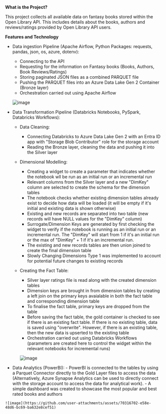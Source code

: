 **What is the Project?**

This project collects all available data on fantasy books stored within the Open Library API. This includes details about the books, authors and reviews/ratings provided by Open Library API users.

**Features and Technology**

  - Data ingestion Pipeline (Apache Airflow, Python Packages: requests, pandas, json, os, azure, dotenv):
    - Connecting to the API
    - Requesting for the information on Fantasy books (Books, Authors, Book Reviews/Ratings)
    - Storing paginated JSON files as a combined PARQUET file
    - Pushing the PARQUET files into an Azure Data Lake Gen 2 Container (Bronze layer)
    - Orchestration carried out using Apache Airflow
   
    ![image](https://github.com/user-attachments/assets/e74e6a4e-3d5c-4624-b9b3-702a5188ae41)
  
  - Data Transformation Pipeline (Databricks Notebooks, PySpark, Databricks Workflows):
    - Data Cleaning:
      - Connecting Databricks to Azure Data Lake Gen 2 with an Entra ID app with "Storage Blob Contributor" role for the storage account
      - Reading the Bronze layer, cleaning the data and pushing it into the Silver layer
   
    - Dimensional Modelling:
      - Creating a widget to create a parameter that indicates whether the notebook wll be run as an initial run or an incremental run
      - Relevant columns from the Silver layer and a new "DimKey" column are selected to create the schema for the dimension tables
      - The notebook checks whether existing dimension tables already exist to decide how data will be loaded (it will be empty if it's initial and existing data is shown              otherwise)
      - Existing and new records are separated into two table (new records will have NULL values for the "DimKey" column)
      - Surrogate/Dimension Keys are generated by first checking the widget to verify if the notebook is running as an initial run or an incremental run. The "DimKey" will             start from 1 if it's an initial run or the max of "DimKey" + 1 if it's an incremental run.
      - The existing and new records tables are then union joined to create the final dimension table
      - Slowly Changing Dimensions Type 1 was implemented to account for potential future changes to existing records
  
    - Creating the Fact Table:
      -  Silver layer ratings file is read along with the created dimension tables
      -  Dimension keys are brought in from dimension tables by creating a left join on the primary keys avaialable in both the fact table and corresponding dimension table
      -  To finalise the fact table, primary keys are dropped from the table
      -  Before saving the fact table, the gold container is checked to see if there is an existing fact table. If there is no existing table, data is saved using "overwrite".          However, if there is an existing table, then the new data is upserted to the existing table
      -  Orchestration carried out using Databricks Workflows (parameters are created here to control the widget within the relevant notebooks for incremental runs)

      ![image](https://github.com/user-attachments/assets/fd7838b6-043a-4f74-899d-d058286f0014)

  -  Data Analytics (PowerBI):
    - PowerBI is connected to the tables by using a Parquet Connector directly to the Gold Layer files to access the data (Alternatively, Azure Synapse Analytics can be used         to directly connect with the storage account to access the data for analytical work).
    - A simple dashboard was created to showcase the most popular and best rated books and authors

    ![image](https://github.com/user-attachments/assets/70316702-e58e-48d6-bc69-ba632e8cef51)
